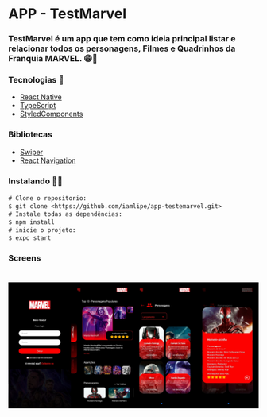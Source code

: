 # APP - TestMarvel

### TestMarvel é um app que tem como ideia principal listar e relacionar todos os personagens, Filmes e Quadrinhos da Franquia MARVEL. 😁💖

### Tecnologias 🚀
- [React Native](https://reactnative.dev/)
- [TypeScript](https://www.typescriptlang.org/)
- [StyledComponents](https://styled-components.com/docs/api)
 
### Bibliotecas
- [Swiper](https://github.com/leecade/react-native-swiper)
- [React Navigation](https://reactnavigation.org/)

### Instalando 👩‍💻
```terminal
# Clone o repositorio:
$ git clone <https://github.com/iamlipe/app-testemarvel.git>
# Instale todas as dependências:
$ npm install
# inicie o projeto:
$ expo start
```

### Screens 
<h1 align="center">
  <img src="./assets/screens.png" alt="screens" />
</h1>
